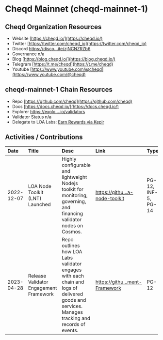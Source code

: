 # Cheqd Mainnet (cheqd-mainnet-1)

 

## Cheqd Organization Resources

* Website [https://cheqd.io/](https://cheqd.io/)
* Twitter [https://twitter.com/cheqd_io](https://twitter.com/cheqd_io)
* Discord [https://disco...ite/zjNCNZRZb6](https://discord.com/invite/zjNCNZRZb6)
* Governance n/a
* Blog [https://blog.cheqd.io/](https://blog.cheqd.io/)
* Telegram [https://t.me/cheqd](https://t.me/cheqd)
* Youtube [https://www.youtube.com/@cheqd](https://www.youtube.com/@cheqd)

## cheqd-mainnet-1 Chain Resources

* Repo [https://github.com/cheqd](https://github.com/cheqd)
* Docs [https://docs.cheqd.io/](https://docs.cheqd.io/)
* Explorer [https://explo....io/validators](https://explorer.cheqd.io/validators)
* Validator Status n/a
* Delegate to LOA Labs: [Earn Rewards via Keplr](null)

## Activities / Contributions
| Date | Title | Desc | Link | Type |
| :----------- | :------------ | :-------------------------------- | :---- | :---- |
| 2022-12-07 | LOA Node Toolkit (LNT) Launched | Highly configurable and lightweight Nodejs toolkit for monitoring, governing, and financing validator nodes on Cosmos. | [https://githu...a-node-toolkit](https://github.com/LOA-Labs/loa-node-toolkit) | PG-12, INF-5, PG-14 |
| 2023-04-28 | Release Validator Engagement Framework | Repo outlines how LOA Labs validator engages with each chain and logs of delivered goods and services. Manages tracking and records of events.  | [https://githu...ment-Framework](https://github.com/LOA-Labs/Validator-Engagement-Framework) | PG-12 |